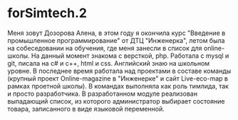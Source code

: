 # forSimtech.2
Меня зовут Дозорова Алена, в этом году я окончила курс "Введение в промышленное программирование" от ДТЦ "Инженерка", летом была на собеседовании на обучения, где меня занесли в список для online-школы. На данный момент знакома с версткой, php. Работала с mysql и git, писала на c# и с++, html и css. Английский знаю на школьном уровне. В последнее время работала над проектами в составе команды (крупный проект Online-magazine в "Инженерке" и сайт Live-eco-map в рамках проетной школы). В командах выполняла как роль тимлида, так и просто разработчика. В разработанном модуле реализован выпадающий список, из которого администратор выбирает состояние товара, записанного в виде языковой переменной.